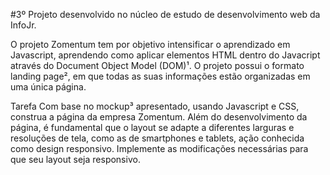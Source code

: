 #3º Projeto desenvolvido no núcleo de estudo de desenvolvimento web da InfoJr.

O projeto Zomentum tem por objetivo intensificar o aprendizado em Javascript, aprendendo como aplicar elementos HTML dentro do Javacript através do Document Object Model (DOM)¹. O projeto possui o formato landing page², em que todas as suas informações estão organizadas em uma única página.

Tarefa
Com base no mockup³ apresentado, usando Javascript e CSS, construa a página da empresa Zomentum. Além do desenvolvimento da página, é fundamental que o layout se adapte a diferentes larguras e resoluções de tela, como as de smartphones e tablets, ação conhecida como design responsivo. Implemente as modificações necessárias para que seu layout seja responsivo.

